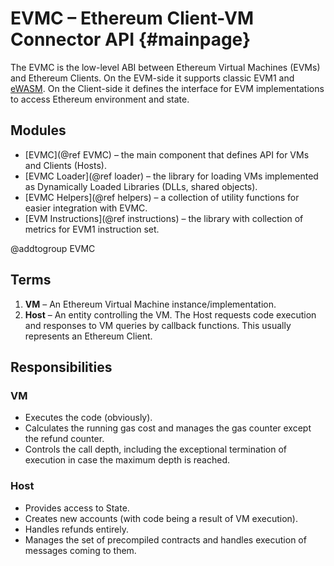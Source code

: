 # EVMC – Ethereum Client-VM Connector API {#mainpage}

The EVMC is the low-level ABI between Ethereum Virtual Machines (EVMs) and 
Ethereum Clients. On the EVM-side it supports classic EVM1 and [eWASM].
On the Client-side it defines the interface for EVM implementations 
to access Ethereum environment and state.


## Modules

- [EVMC](@ref EVMC) 
   – the main component that defines API for VMs and Clients (Hosts).
- [EVMC Loader](@ref loader)
   – the library for loading VMs implemented as Dynamically Loaded Libraries (DLLs, shared objects). 
- [EVMC Helpers](@ref helpers)
   – a collection of utility functions for easier integration with EVMC.
- [EVM Instructions](@ref instructions) 
   – the library with collection of metrics for EVM1 instruction set.


[eWASM]: https://github.com/ewasm/design


@addtogroup EVMC

## Terms

1. **VM** – An Ethereum Virtual Machine instance/implementation.
2. **Host** – An entity controlling the VM. 
   The Host requests code execution and responses to VM queries by callback 
   functions. This usually represents an Ethereum Client.
   

## Responsibilities

### VM

- Executes the code (obviously).
- Calculates the running gas cost and manages the gas counter except the refund
  counter.
- Controls the call depth, including the exceptional termination of execution
  in case the maximum depth is reached.
  
  
### Host

- Provides access to State.
- Creates new accounts (with code being a result of VM execution).
- Handles refunds entirely.
- Manages the set of precompiled contracts and handles execution of messages
  coming to them.
